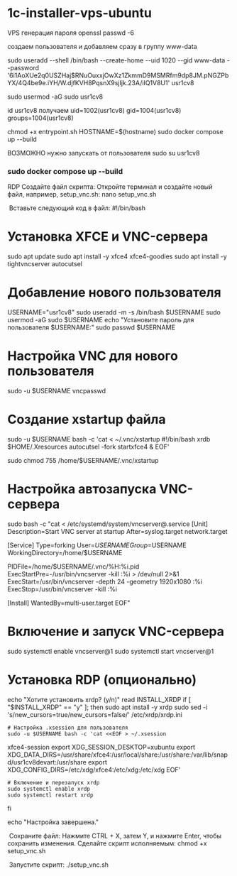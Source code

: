 # 1c-installer-vps-ubuntu
VPS
генерация пароля 
openssl passwd -6

создаем пользователя и добавляем сразу в группу www-data 

sudo useradd --shell /bin/bash --create-home --uid 1020 --gid www-data --password '$6$i1AoXUe2q0USZHaj$RNuOuxxjOwXz1ZkmmD9MSMRfm9dp8JM.pNGZPbYX/4Q4be9e.iYH/W.djfKVH8PqsnX9sjIjk.23A/iIQ1V8U1' usr1cv8


sudo usermod -aG sudo usr1cv8


id usr1cv8 получаем uid=1002(usr1cv8) gid=1004(usr1cv8) groups=1004(usr1cv8)

chmod +x entrypoint.sh
HOSTNAME=$(hostname) sudo docker compose up --build


ВОЗМОЖНО нужно запускать от пользователя
sudo su usr1cv8
### sudo docker compose up --build


RDP
Создайте файл скрипта:
Откройте терминал и создайте новый файл, например, setup_vnc.sh:
nano setup_vnc.sh


​
Вставьте следующий код в файл:
#!/bin/bash

# Установка XFCE и VNC-сервера
sudo apt update
sudo apt install -y xfce4 xfce4-goodies
sudo apt install -y tightvncserver autocutsel

# Добавление нового пользователя
USERNAME="usr1cv8"
sudo useradd -m -s /bin/bash $USERNAME
sudo usermod -aG sudo $USERNAME
echo "Установите пароль для пользователя $USERNAME:"
sudo passwd $USERNAME

# Настройка VNC для нового пользователя
sudo -u $USERNAME vncpasswd

# Создание xstartup файла
sudo -u $USERNAME bash -c 'cat <<EOF > ~/.vnc/xstartup
#!/bin/bash
xrdb \$HOME/.Xresources
autocutsel -fork
startxfce4 &
EOF'

sudo chmod 755 /home/$USERNAME/.vnc/xstartup

# Настройка автозапуска VNC-сервера
sudo bash -c "cat <<EOF > /etc/systemd/system/vncserver@.service
[Unit]
Description=Start VNC server at startup
After=syslog.target network.target

[Service]
Type=forking
User=$USERNAME
Group=$USERNAME
WorkingDirectory=/home/$USERNAME

PIDFile=/home/$USERNAME/.vnc/%H:%i.pid
ExecStartPre=-/usr/bin/vncserver -kill :%i > /dev/null 2>&1
ExecStart=/usr/bin/vncserver -depth 24 -geometry 1920x1080 :%i
ExecStop=/usr/bin/vncserver -kill :%i

[Install]
WantedBy=multi-user.target
EOF"

# Включение и запуск VNC-сервера
sudo systemctl enable vncserver@1
sudo systemctl start vncserver@1

# Установка RDP (опционально)
echo "Хотите установить xrdp? (y/n)"
read INSTALL_XRDP
if [ "$INSTALL_XRDP" == "y" ]; then
    sudo apt install -y xrdp
    sudo sed -i 's/new_cursors=true/new_cursors=false/' /etc/xrdp/xrdp.ini

    # Настройка .xsession для пользователя
    sudo -u $USERNAME bash -c 'cat <<EOF > ~/.xsession
xfce4-session
export XDG_SESSION_DESKTOP=xubuntu
export XDG_DATA_DIRS=/usr/share/xfce4:/usr/local/share:/usr/share:/var/lib/snapd/usr1cv8devart:/usr/share
export XDG_CONFIG_DIRS=/etc/xdg/xfce4:/etc/xdg:/etc/xdg
EOF'

    # Включение и перезапуск xrdp
    sudo systemctl enable xrdp
    sudo systemctl restart xrdp
fi

echo "Настройка завершена."

​
Сохраните файл: Нажмите CTRL + X, затем Y, и нажмите Enter, чтобы сохранить изменения.
Сделайте скрипт исполняемым:
chmod +x setup_vnc.sh


​
Запустите скрипт:
./setup_vnc.sh

